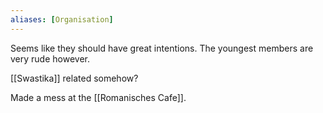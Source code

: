 ```yaml
---
aliases: [Organisation]
---
```


Seems like they should have great intentions. The youngest members are very rude however.

[[Swastika]] related somehow?

Made a mess at the [[Romanisches Cafe]].

